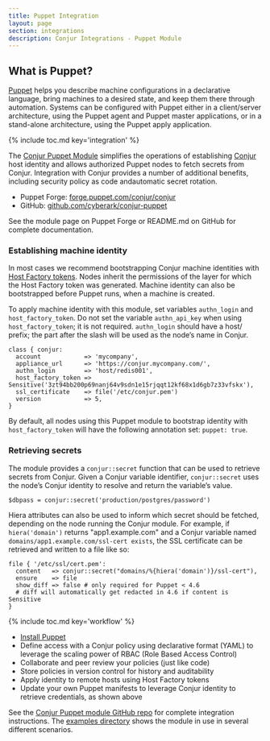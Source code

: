 ```yaml
---
title: Puppet Integration
layout: page
section: integrations
description: Conjur Integrations - Puppet Module
---
```


## What is Puppet?
[Puppet](https://puppet.com) helps you describe machine configurations in a
declarative language, bring machines to a desired state, and keep them there through automation.
Systems can be configured with Puppet either in a client/server architecture, using the Puppet
agent and Puppet master applications, or in a stand-alone architecture, using the Puppet apply
application.

{% include toc.md key='integration' %}

The [Conjur Puppet Module](https://forge.puppet.com/conjur/conjur) simplifies
the operations of establishing [Conjur](https://www.conjur.org) host identity
and allows authorized Puppet nodes to fetch secrets from Conjur.
Integration with Conjur provides a number of additional benefits,
including security policy as code andautomatic secret rotation.

- Puppet Forge: [forge.puppet.com/conjur/conjur](https://forge.puppet.com/conjur/conjur)
- GitHub: [github.com/cyberark/conjur-puppet](https://github.com/cyberark/conjur-puppet)

See the module page on Puppet Forge or README.md on GitHub for complete documentation.

### Establishing machine identity

In most cases we recommend bootstrapping Conjur machine identities with
[Host Factory tokens](/api.html#host-factory).
Nodes inherit the permissions of the layer for which the Host Factory token was generated.
Machine identity can also be bootstrapped before Puppet runs, when a machine is created.

To apply machine identity with this module, set variables `authn_login` and
`host_factory_token`.
Do not set the variable `authn_api_key` when using `host_factory_token`; it is not required.
`authn_login` should have a host/ prefix; the part after the slash will be used as the
node’s name in Conjur.

```
class { conjur:
  account            => 'mycompany',
  appliance_url      => 'https://conjur.mycompany.com/',
  authn_login        => 'host/redis001',
  host_factory_token => Sensitive('3zt94bb200p69nanj64v9sdn1e15rjqqt12kf68x1d6gb7z33vfskx'),
  ssl_certificate    => file('/etc/conjur.pem')
  version            => 5,
}
```

By default, all nodes using this Puppet module to bootstrap identity with `host_factory_token`
will have the following annotation set: `puppet: true`.

### Retrieving secrets

The module provides a `conjur::secret` function that can be used to retrieve secrets from
Conjur.
Given a Conjur variable identifier, `conjur::secret` uses the node’s Conjur identity to resolve
and return the variable’s value.

```
$dbpass = conjur::secret('production/postgres/password')
```

Hiera attributes can also be used to inform which secret should be fetched, depending on the
node running the Conjur module.
For example, if `hiera('domain')` returns "app1.example.com" and a Conjur variable
named `domains/app1.example.com/ssl-cert exists`,
the SSL certificate can be retrieved and written to a file like so:

```
file { '/etc/ssl/cert.pem':
  content   => conjur::secret("domains/%{hiera('domain')}/ssl-cert"),
  ensure    => file
  show_diff => false # only required for Puppet < 4.6
  # diff will automatically get redacted in 4.6 if content is Sensitive
}
```

{% include toc.md key='workflow' %}

- [Install Puppet](https://docs.puppet.com/puppet/latest/install_pre.html)
- Define access with a Conjur policy using declarative format (YAML) to leverage the scaling power of RBAC (Role Based Access Control)
- Collaborate and peer review your policies (just like code)
- Store policies in version control for history and auditability
- Apply identity to remote hosts using Host Factory tokens
- Update your own Puppet manifests to leverage Conjur identity to retrieve credentials, as shown above

See the [Conjur Puppet module GitHub repo](https://github.com/cyberark/conjur-puppet)
for complete integration instructions.
The [examples directory](https://github.com/cyberark/conjur-puppet/tree/master/examples)
shows the module in use in several different scenarios.
